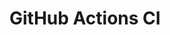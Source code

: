 # GitHub Actions CI




















































































































































































































































































































































































































































































































































































































































































































































































































































































































































































































































































































































































































































































































































































































































































































































































































